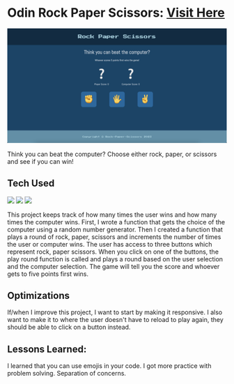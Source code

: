 # Odin Rock Paper Scissors: <a target="_blank" href="https://danielle-higgins.github.io/odin-rock-paper-scissors/">Visit Here</a>

<img src="https://github.com/Danielle-Higgins/odin-rock-paper-scissors/blob/main/rock-paper-scissors-preview.png">

Think you can beat the computer? Choose either rock, paper, or scissors and see if you can win!

## Tech Used

<p>
    <img src="https://img.shields.io/badge/html5-%23E34F26.svg?style=for-the-badge&logo=html5&logoColor=white">
    <img src="https://img.shields.io/badge/css3-%231572B6.svg?style=for-the-badge&logo=css3&logoColor=white">
    <img src="https://img.shields.io/badge/javascript-%23323330.svg?style=for-the-badge&logo=javascript&logoColor=%23F7DF1E">
</p>

This project keeps track of how many times the user wins and how many times the computer wins. First, I wrote a function that gets the choice of the computer using a random number generator. Then I created a function that plays a round of rock, paper, scissors and increments the number of times the user or computer wins. The user has access to three buttons which represent rock, paper scissors. When you click on one of the buttons, the play round function is called and plays a round based on the user selection and the computer selection. The game will tell you the score and whoever gets to five points first wins.

## Optimizations

If/when I improve this project, I want to start by making it responsive. I also want to make it to where the user doesn't have to reload to play again, they should be able to click on a button instead.

## Lessons Learned:

I learned that you can use emojis in your code. I got more practice with problem solving. Separation of concerns.
